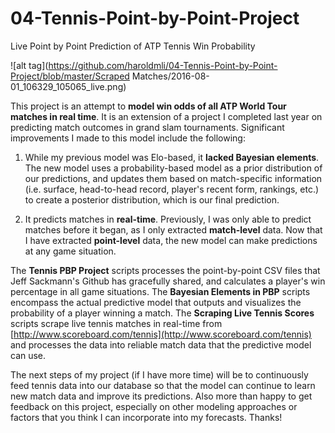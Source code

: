 # 04-Tennis-Point-by-Point-Project
Live Point by Point Prediction of ATP Tennis Win Probability

![alt tag](https://github.com/haroldmli/04-Tennis-Point-by-Point-Project/blob/master/Scraped Matches/2016-08-01_106329_105065_live.png)

This project is an attempt to <b>model win odds of all ATP World Tour matches in real time</b>. It is an extension of a project I completed last year on predicting match outcomes in grand slam tournaments. Significant improvements I made to this model include the following:

1. While my previous model was Elo-based, it <b>lacked Bayesian elements</b>. The new model uses a probability-based model as a prior distribution of our predictions, and updates them based on match-specific information (i.e. surface, head-to-head record, player's recent form, rankings, etc.) to create a posterior distribution, which is our final prediction.

2. It predicts matches in <b>real-time</b>. Previously, I was only able to predict matches before it began, as I only extracted <b>match-level</b> data. Now that I have extracted <b>point-level</b> data, the new model can make predictions at any game situation.

The <b>Tennis PBP Project</b> scripts processes the point-by-point CSV files that Jeff Sackmann's Github has gracefully shared, and calculates a player's win percentage in all game situations. The <b>Bayesian Elements in PBP</b> scripts encompass the actual predictive model that outputs and visualizes the probability of a player winning a match. The <b>Scraping Live Tennis Scores</b> scripts scrape live tennis matches in real-time from [http://www.scoreboard.com/tennis](http://www.scoreboard.com/tennis) and processes the data into reliable match data that the predictive model can use.

The next steps of my project (if I have more time) will be to continuously feed tennis data into our database so that the model can continue to learn new match data and improve its predictions. Also more than happy to get feedback on this project, especially on other modeling approaches or factors that you think I can incorporate into my forecasts. Thanks!
